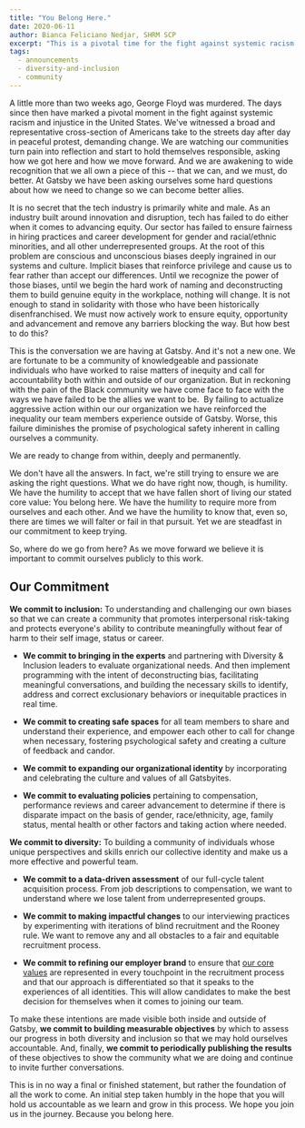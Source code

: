 ```yaml
---
title: "You Belong Here."
date: 2020-06-11
author: Bianca Feliciano Nedjar, SHRM SCP
excerpt: "This is a pivotal time for the fight against systemic racism and injustice in the US. It has also sparked a lot of difficult reflection and realizations from those of us who would be allies: the understanding that we all own a piece of this -- that we can, and we must, do better. At Gatsby we have been asking ourselves some hard questions about how we need to change so we can become better allies."
tags:
  - announcements
  - diversity-and-inclusion
  - community
---
```


A little more than two weeks ago, George Floyd was murdered. The days since then have marked a pivotal moment in the fight against systemic racism and injustice in the United States. We've witnessed a broad and representative cross-section of Americans take to the streets day after day in peaceful protest, demanding change. We are watching our communities turn pain into reflection and start to hold themselves responsible, asking how we got here and how we move forward. And we are awakening to wide recognition that we all own a piece of this -- that we can, and we must, do better. At Gatsby we have been asking ourselves some hard questions about how we need to change so we can become better allies.

It is no secret that the tech industry is primarily white and male. As an industry built around innovation and disruption, tech has failed to do either when it comes to advancing equity. Our sector has failed to ensure fairness in hiring practices and career development for gender and racial/ethnic minorities, and all other underrepresented groups. At the root of this problem are conscious and unconscious biases deeply ingrained in our systems and culture. Implicit biases that reinforce privilege and cause us to fear rather than accept our differences. Until we recognize the power of those biases, until we begin the hard work of naming and deconstructing them to build genuine equity in the workplace, nothing will change. It is not enough to stand in solidarity with those who have been historically disenfranchised. We must now actively work to ensure equity, opportunity and advancement and remove any barriers blocking the way. But how best to do this?

This is the conversation we are having at Gatsby. And it's not a new one. We are fortunate to be a community of knowledgeable and passionate individuals who have worked to raise matters of inequity and call for accountability both within and outside of our organization. But in reckoning with the pain of the Black community we have come face to face with the ways we have failed to be the allies we want to be.  By failing to actualize aggressive action within our our organization we have reinforced the inequality our team members experience outside of Gatsby. Worse, this failure diminishes the promise of psychological safety inherent in calling ourselves a community.

We are ready to change from within, deeply and permanently.

We don't have all the answers. In fact, we're still trying to ensure we are asking the right questions. What we do have right now, though, is humility. We have the humility to accept that we have fallen short of living our stated core value: You belong here. We have the humility to require more from ourselves and each other. And we have the humility to know that, even so, there are times we will falter or fail in that pursuit. Yet we are steadfast in our commitment to keep trying.

So, where do we go from here? As we move forward we believe it is important to commit ourselves publicly to this work.

## Our Commitment

**We commit to inclusion:** To understanding and challenging our own biases so that we can create a community that promotes interpersonal risk-taking and protects everyone's ability to contribute meaningfully without fear of harm to their self image, status or career.

- **We commit to bringing in the experts** and partnering with Diversity & Inclusion leaders to evaluate organizational needs. And then implement programming with the intent of deconstructing bias, facilitating meaningful conversations, and building the necessary skills to identify, address and correct exclusionary behaviors or inequitable practices in real time.

- **We commit to creating safe spaces** for all team members to share and understand their experience, and empower each other to call for change when necessary, fostering psychological safety and creating a culture of feedback and candor.

- **We commit to expanding our organizational identity** by incorporating and celebrating the culture and values of all Gatsbyites.

- **We commit to evaluating policies** pertaining to compensation, performance reviews and career advancement to determine if there is disparate impact on the basis of gender, race/ethnicity, age, family status, mental health or other factors and taking action where needed.

**We commit to diversity:** To building a community of individuals whose unique perspectives and skills enrich our collective identity and make us a more effective and powerful team.

- **We commit to a data-driven assessment** of our full-cycle talent acquisition process. From job descriptions to compensation, we want to understand where we lose talent from underrepresented groups.

- **We commit to making impactful changes** to our interviewing practices by experimenting with iterations of blind recruitment and the Rooney rule. We want to remove any and all obstacles to a fair and equitable recruitment process.

- **We commit to refining our employer brand** to ensure that [our core values](https://www.gatsbyjs.org/docs/gatsby-core-philosophy/) are represented in every touchpoint in the recruitment process and that our approach is differentiated so that it speaks to the experiences of all identities. This will allow candidates to make the best decision for themselves when it comes to joining our team.

To make these intentions are made visible both inside and outside of Gatsby, **we commit to building measurable objectives** by which to assess our progress in both diversity and inclusion so that we may hold ourselves accountable. And, finally, **we commit to periodically publishing the results** of these objectives to show the community what we are doing and continue to invite further conversations.

This is in no way a final or finished statement, but rather the foundation of all the work to come. An initial step taken humbly in the hope that you will hold us accountable as we learn and grow in this process. We hope you join us in the journey. Because you belong here.
